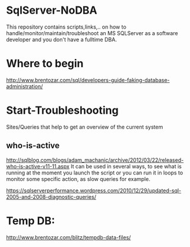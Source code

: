 # SqlServer-NoDBA

This repository contains scripts,links,.. on how to handle/monitor/maintain/troubleshoot an MS SQLServer as a software developer and you don't have a fulltime DBA.

# Where to begin
http://www.brentozar.com/sql/developers-guide-faking-database-administration/

# Start-Troubleshooting
Sites/Queries that help to get an overview of the current system

## who-is-active
http://sqlblog.com/blogs/adam_machanic/archive/2012/03/22/released-who-is-active-v11-11.aspx
 It can be used in several ways, to see what is running at the moment you launch the script or you can run it in loops to monitor some specific action, as slow queries for example.

https://sqlserverperformance.wordpress.com/2010/12/29/updated-sql-2005-and-2008-diagnostic-queries/


# Temp DB:
http://www.brentozar.com/blitz/tempdb-data-files/
